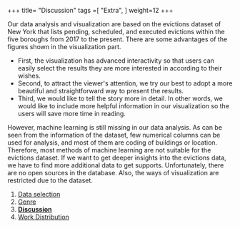 +++
title= "Discussion"
tags =[
"Extra",
]
weight=12
+++

Our data analysis and visualization are based on the evictions dataset of New York that lists pending, scheduled,
and executed evictions within the five boroughs from 2017 to the present. 
There are some advantages of the figures shown in the visualization part. 
* First, the visualization has advanced interactivity so that users can easily select the results they are more interested in according to their wishes.
* Second, to attract the viewer's attention, we try our best to adopt a more beautiful
and straightforward way to present the results. 
* Third, we would like to tell the story more in detail.
 In other words, we would like to include more helpful information in our visualization so the users will save more time in reading.

However, machine learning is still missing in our data analysis. As can be seen from the information of the dataset, few numerical columns can be used for analysis, and most of them are coding of buildings or location. Therefore, most methods of machine learning are not suitable for the evictions dataset. If we want to get deeper insights into the evictions data, we have to find more additional data to get supports. Unfortunately, there are no open sources in the database. Also, the ways of visualization are restricted due to the dataset.

1. [Data selection](https://kerzer.github.io/posts/data_selection/)
2. [Genre](https://kerzer.github.io/posts/Genre/)
3. [**Discussion**](https://kerzer.github.io/posts/Discussion/)
4. [Work Distribution](https://kerzer.github.io/posts/work_dist/)